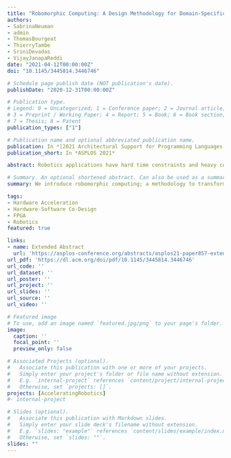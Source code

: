 ```yaml
---
title: "Robomorphic Computing: A Design Methodology for Domain-Specific Accelerators Parameterized by Robot Morphology"
authors:
- SabrinaNeuman
- admin
- ThomasBourgeat
- ThierryTambe
- SriniDevadas
- VijayJanapaReddi
date: "2021-04-12T00:00:00Z"
doi: "10.1145/3445814.3446746"

# Schedule page publish date (NOT publication's date).
publishDate: "2020-12-31T00:00:00Z"

# Publication type.
# Legend: 0 = Uncategorized; 1 = Conference paper; 2 = Journal article;
# 3 = Preprint / Working Paper; 4 = Report; 5 = Book; 6 = Book section;
# 7 = Thesis; 8 = Patent
publication_types: ["1"]

# Publication name and optional abbreviated publication name.
publication: In *[2021 Architectural Support for Programming Languages and Operating Systems](https://asplos-conference.org/)*
publication_short: In *ASPLOS 2021*

abstract: Robotics applications have hard time constraints and heavy computational burdens that can greatly benefit from domain-specific hardware accelerators. For the latency-critical problem of robot motion planning and control, there exists a performance gap of at least an order of magnitude between joint actuator response rates and state-of-the-art software solutions. Hardware acceleration can close this gap, but it is essential to define automated hardware design flows to keep the design process agile as applications and robot platforms evolve. To address this challenge, we introduce robomorphic computing, a methodology to transform robot morphology into a customized hardware accelerator morphology. We (i) present this design methodology, using robot topology and structure to exploit parallelism and matrix sparsity patterns in accelerator hardware; (ii) use the methodology to generate a parameterized accelerator design for the gradient of rigid body dynamics, a key kernel in motion planning; (iii) evaluate FPGA and synthesized ASIC implementations of this accelerator for an industrial manipulator robot; and (iv) describe how the design can be automatically customized for other robot models. Our FPGA accelerator achieves speedups of 8x and 86x over CPU and GPU when executing a single dynamics gradient computation. It maintains speedups of 1.9x to 2.9x over CPU and GPU, including computation and I/O round-trip latency, when deployed as a coprocessor to a host CPU for processing multiple dynamics gradient computations. ASIC synthesis indicates an additional 7.2x speedup for single computation latency. We describe how this principled approach generalizes to more complex robot platforms, such as quadrupeds and humanoids, as well as to other computational kernels in robotics, outlining a path forward for future robomorphic computing accelerators.

# Summary. An optional shortened abstract. Can also be used as a summary for an extended abstract or poster etc.
summary: We introduce robomorphic computing; a methodology to transform robot morphology into a customized hardware accelerator morphology. In this work, we (i) present this design methodology; (ii) use the methodology to generate a parameterized accelerator design for the gradient of rigid body dynamics; (iii) evaluate FPGA and synthesized ASIC implementations; and (iv) describe how the design can be automatically customized for other robot models. Our FPGA accelerator achieves speedups of 8x and 86x over CPU and GPU latency, and maintains an overall speedup of 1.9x to 2.9x deployed in an end-to-end coprocessor system. ASIC synthesis indicates an additional factor of 7.2x.

tags:
- Hardware Acceleration
- Hardware-Software Co-Design
- FPGA
- Robotics
featured: true

links:
- name: Extended Abstract
  url: 'https://asplos-conference.org/abstracts/asplos21-paper857-extended_abstract.pdf'
url_pdf: 'https://dl.acm.org/doi/pdf/10.1145/3445814.3446746'
url_code: ''
url_dataset: ''
url_poster: ''
url_project: ''
url_slides: ''
url_source: ''
url_video: ''

# Featured image
# To use, add an image named `featured.jpg/png` to your page's folder. 
image:
  caption: ''
  focal_point: ''
  preview_only: false

# Associated Projects (optional).
#   Associate this publication with one or more of your projects.
#   Simply enter your project's folder or file name without extension.
#   E.g. `internal-project` references `content/project/internal-project/index.md`.
#   Otherwise, set `projects: []`.
projects: [AcceleratingRobotics]
#- internal-project

# Slides (optional).
#   Associate this publication with Markdown slides.
#   Simply enter your slide deck's filename without extension.
#   E.g. `slides: "example"` references `content/slides/example/index.md`.
#   Otherwise, set `slides: ""`.
slides: ""
---
```


<!-- {{% alert note %}}
Click the *Cite* button above to demo the feature to enable visitors to import publication metadata into their reference management software.
{{% /alert %}}

{{% alert note %}}
Click the *Slides* button above to demo Academic's Markdown slides feature.
{{% /alert %}} -->

<!-- Supplementary notes can be added here, including [code and math](https://sourcethemes.com/academic/docs/writing-markdown-latex/). -->

